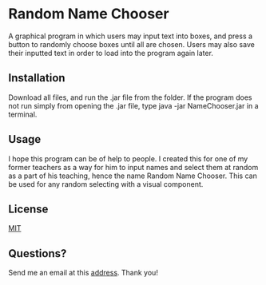 # Random Name Chooser

A graphical program in which users may input text into boxes, and press a button to randomly choose boxes until all are chosen. Users may also save their inputted text in order to load into the program again later.

## Installation

Download all files, and run the .jar file from the folder.
If the program does not run simply from opening the .jar file, type
java -jar NameChooser.jar in a terminal.

## Usage

I hope this program can be of help to people. I created this for one of my former teachers as a way for him to input names and select them at random as a part of his teaching, hence the name Random Name Chooser. This can be used for any random selecting with a visual component.

## License

[MIT](https://choosealicense.com/licenses/mit/)

## Questions?

Send me an email at this [address](mailto:oskar@klear.email). Thank you!
